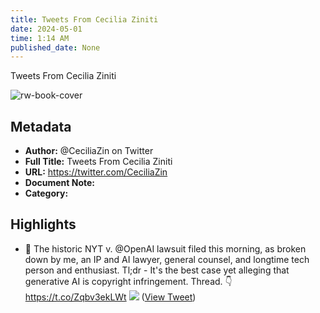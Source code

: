 ```yaml
---
title: Tweets From Cecilia Ziniti
date: 2024-05-01
time: 1:14 AM
published_date: None
---
```

Tweets From Cecilia Ziniti

![rw-book-cover](https://pbs.twimg.com/profile_images/1458272275778584585/EKoppkt0.jpg)

## Metadata
- **Author:** @CeciliaZin on Twitter
- **Full Title:** Tweets From Cecilia Ziniti
- **URL:** https://twitter.com/CeciliaZin
- **Document Note:** 
- **Category:**

## Highlights
- 🧵 The historic NYT v. @OpenAI lawsuit filed this morning, as broken down by me, an IP and AI lawyer, general counsel, and longtime tech person and enthusiast. 
  Tl;dr - It's the best case yet alleging that generative AI is copyright infringement. Thread. 👇 https://t.co/Zqbv3ekLWt
  ![](https://pbs.twimg.com/media/GCYWpSCa4AAC7Q5.jpg) ([View Tweet](https://twitter.com/CeciliaZin/status/1740109462319644905))
